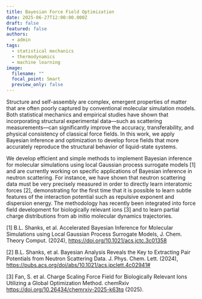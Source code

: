 ```yaml
---
title: Bayesian Force Field Optimization
date: 2025-06-27T12:00:00.000Z
draft: false
featured: false
authors:
  - admin
tags:
  - statistical mechanics
  - thermodynamics
  - machine learning
image:
  filename: ""
  focal_point: Smart
  preview_only: false
---
```


Structure and self-assembly are complex, emergent properties of matter that are often poorly captured by conventional molecular simulation models. Both statistical mechanics and empirical studies have shown that incorporating structural experimental data—such as scattering measurements—can significantly improve the accuracy, transferability, and physical consistency of classical force fields. In this work, we apply Bayesian inference and optimization to develop force fields that more accurately reproduce the structural behavior of liquid-state systems.

We develop efficient and simple methods to implement Bayesian inference for molecular simulations using local Gaussian process surrogate models [1] and are currently working on specific applications of Bayesian inference in neutron scattering. For instance, we have shown that neutron scattering data must be very precisely measured in order to directly learn interatomic forces [2], demonstrating for the first time that it is possible to learn subtle features of the interaction potential such as repulsive exponent and dispersion energy. The methodology has recently been integrated into force field development for biologically relevant ions [3] and to learn partial charge distributions from ab initio molecular dynamics trajectories. 

[1] B.L. Shanks, et al. Accelerated Bayesian Inference for Molecular Simulations using Local Gaussian Process Surrogate Models, J. Chem. Theory Comput. (2024), https://doi.org/10.1021/acs.jctc.3c01358

[2] B.L. Shanks, et al. Bayesian Analysis Reveals the Key to Extracting Pair Potentials from Neutron Scattering Data. J. Phys. Chem. Lett. (2024), https://pubs.acs.org/doi/abs/10.1021/acs.jpclett.4c02941#

[3] Fan, S. et al. Charge Scaling Force Field for Biologically Relevant Ions Utilizing a Global Optimization Method. chemRxiv https://doi.org/10.26434/chemrxiv-2025-k63tq (2025).


